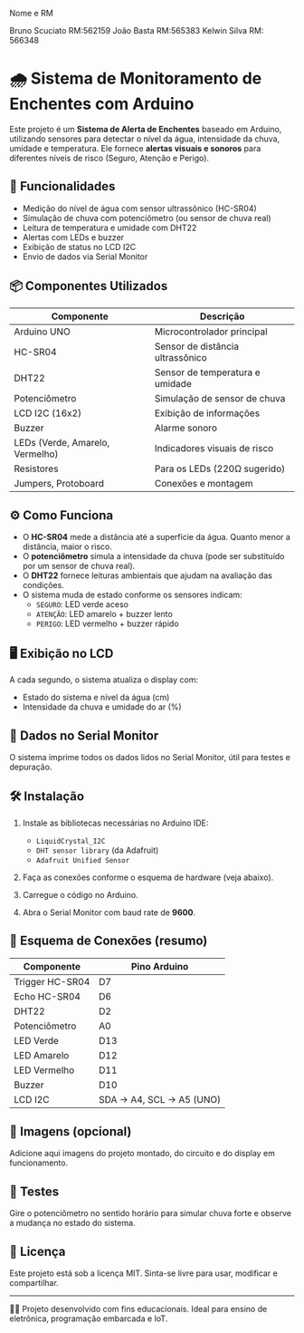 Nome e RM

Bruno Scuciato RM:562159 
João Basta RM:565383 
Kelwin Silva RM: 566348

# 🌧️ Sistema de Monitoramento de Enchentes com Arduino

Este projeto é um **Sistema de Alerta de Enchentes** baseado em Arduino, utilizando sensores para detectar o nível da água, intensidade da chuva, umidade e temperatura. Ele fornece **alertas visuais e sonoros** para diferentes níveis de risco (Seguro, Atenção e Perigo).

## 🔧 Funcionalidades

- Medição do nível de água com sensor ultrassônico (HC-SR04)
- Simulação de chuva com potenciômetro (ou sensor de chuva real)
- Leitura de temperatura e umidade com DHT22
- Alertas com LEDs e buzzer
- Exibição de status no LCD I2C
- Envio de dados via Serial Monitor

## 📦 Componentes Utilizados

| Componente        | Descrição                      |
|-------------------|-------------------------------|
| Arduino UNO       | Microcontrolador principal     |
| HC-SR04           | Sensor de distância ultrassônico |
| DHT22             | Sensor de temperatura e umidade |
| Potenciômetro     | Simulação de sensor de chuva   |
| LCD I2C (16x2)    | Exibição de informações        |
| Buzzer            | Alarme sonoro                  |
| LEDs (Verde, Amarelo, Vermelho) | Indicadores visuais de risco |
| Resistores        | Para os LEDs (220Ω sugerido)   |
| Jumpers, Protoboard | Conexões e montagem           |

## ⚙️ Como Funciona

- O **HC-SR04** mede a distância até a superfície da água. Quanto menor a distância, maior o risco.
- O **potenciômetro** simula a intensidade da chuva (pode ser substituído por um sensor de chuva real).
- O **DHT22** fornece leituras ambientais que ajudam na avaliação das condições.
- O sistema muda de estado conforme os sensores indicam:
  - `SEGURO`: LED verde aceso
  - `ATENÇÃO`: LED amarelo + buzzer lento
  - `PERIGO`: LED vermelho + buzzer rápido

## 🖥️ Exibição no LCD

A cada segundo, o sistema atualiza o display com:
- Estado do sistema e nível da água (cm)
- Intensidade da chuva e umidade do ar (%)

## 📡 Dados no Serial Monitor

O sistema imprime todos os dados lidos no Serial Monitor, útil para testes e depuração.

## 🛠️ Instalação

1. Instale as bibliotecas necessárias no Arduino IDE:
   - `LiquidCrystal_I2C`
   - `DHT sensor library` (da Adafruit)
   - `Adafruit Unified Sensor`

2. Faça as conexões conforme o esquema de hardware (veja abaixo).

3. Carregue o código no Arduino.

4. Abra o Serial Monitor com baud rate de **9600**.

## 📐 Esquema de Conexões (resumo)

| Componente     | Pino Arduino |
|----------------|--------------|
| Trigger HC-SR04 | D7           |
| Echo HC-SR04    | D6           |
| DHT22           | D2           |
| Potenciômetro   | A0           |
| LED Verde       | D13          |
| LED Amarelo     | D12          |
| LED Vermelho    | D11          |
| Buzzer          | D10          |
| LCD I2C         | SDA -> A4, SCL -> A5 (UNO) |

## 📸 Imagens (opcional)

Adicione aqui imagens do projeto montado, do circuito e do display em funcionamento.

## 🧪 Testes

Gire o potenciômetro no sentido horário para simular chuva forte e observe a mudança no estado do sistema.

## 📄 Licença

Este projeto está sob a licença MIT. Sinta-se livre para usar, modificar e compartilhar.

---

👨‍💻 Projeto desenvolvido com fins educacionais. Ideal para ensino de eletrônica, programação embarcada e IoT.
